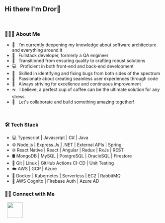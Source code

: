 <h2>Hi there I'm Dror👋</h2>
<br/>
<h3> 👨🏻‍💻 About Me </h3>

- 🔭 &nbsp;  I’m currently deepening my knowledge about software architecture and everything around it
- 🚀 &nbsp; Fullstack developer, formerly a QA engineer
- 🧪 &nbsp; Transitioned from ensuring quality to crafting robust solutions
- 💻 &nbsp; Proficient in both front-end and back-end development
- 🔧 &nbsp; Skilled in identifying and fixing bugs from both sides of the spectrum
- 🌟 &nbsp; Passionate about creating seamless user experiences through code
- 🎯 &nbsp; Always striving for excellence and continuous improvement
- ☕ &nbsp; I believe, a perfect cup of coffee can be the ultimate solution for any stress.
- 💬 &nbsp; Let's collaborate and build something amazing together!
<br/>
<h3>🛠 Tech Stack</h3>

- 💻   Typescript | Javascript | C# | Java 
- ⚙️   Node.js | Express.Js | .NET | External APIs | Spring
- 🌐   React Native | React | Angular | Redux | RxJs | REST
- 🛢   MongoDB | MySQL | PostgreSQL | OracleSQL | Firestore
- 🔧   Git | Linux | GitHub Actions CI-CD | Unit Testing
- ☁️   AWS | GCP | Azure
- 🐳   Docker | Kubernetes | Serverless | EC2 | RabbitMQ
- 🔑   AWS Cognito | Firebase Auth | Azure AD

<h3> 🤝🏻 Connect with Me </h3>
<p align="left">
&nbsp; <a href="https://www.linkedin.com/in/dror-hod-4a133a177/" target="_blank" rel="noopener noreferrer"><img src="https://img.icons8.com/plasticine/100/000000/linkedin.png" width="50" /></a>
</p>
